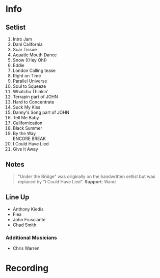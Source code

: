 # Info

## Setlist

1. Intro Jam
2. Dani California
3. Scar Tissue
4. Aquatic Mouth Dance
5. Snow ((Hey Oh))
6. Eddie
7. London Calling tease
8. Right on Time
9. Parallel Universe
10. Soul to Squeeze
11. Whatchu Thinkin'
12. Terrapin part of JOHN
13. Hard to Concentrate
14. Suck My Kiss
15. Danny's Song part of JOHN
16. Tell Me Baby
17. Californication
18. Black Summer
19. By the Way
<br> ENCORE BREAK
20. I Could Have Lied
21. Give It Away

## Notes
 
> "Under the Bridge" was originally on the handwritten setlist but was replaced by "I Could Have Lied".
**Support**: Wand

## Line Up

* Anthony Kiedis
* Flea
* John Frusciante
* Chad Smith


### Additional Musicians

* Chris Warren

# Recording
